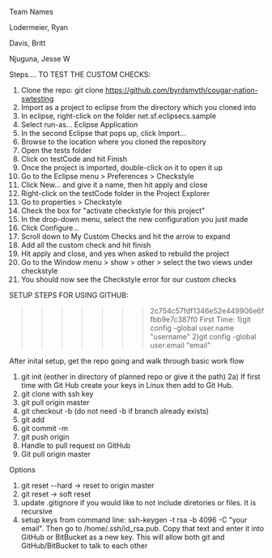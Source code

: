 Team Names

Lodermeier, Ryan

Davis, Britt

Njuguna, Jesse W

Steps....
 TO TEST THE CUSTOM CHECKS:
 
  1. Clone the repo: git clone https://github.com/byrdsmyth/cougar-nation-swtesting
  2. Import as a project to eclipse from the directory which you cloned into
  3. In eclipse, right-click on the folder net.sf.eclipsecs.sample
  4. Select run-as... Eclipse Application
  5. In the second Eclipse that pops up, click Import...
  6. Browse to the location where you cloned the repository
  7. Open the tests folder
  8. Click on testCode and hit Finish
  9. Once the project is imported, double-click on it to open it up
  10. Go to the Eclipse menu > Preferences > Checkstyle
  11. Click New... and give it a name, then hit apply and close
  12. Right-click on the testCode folder in the Project Explorer
  13. Go to properties > Checkstyle
  14. Check the box for "activate checkstyle for this project"
  15. In the drop-down menu, select the new configuration you just made
  16. Click Configure...
  17. Scroll down to My Custom Checks and hit the arrow to expand
  18. Add all the custom check and hit finish
  19. Hit apply and close, and yes when asked to rebuild the project
  20. Go to the Window menu > show > other > select the two views under checkstyle
  21. You should now see the Checkstyle error for our custom checks

SETUP STEPS FOR USING GITHUB:
>>>>>>> 2c754c57fdf1346e52e449906e6ffbb9e7c387f0
First Time:
1)git config -global user.name "username"
2)git config -global user.email "email"

After inital setup, get the repo going and walk through basic work flow

1) git init (eother in directory of planned repo or give it the path)
2a) If first time with Git Hub create your keys in Linux then add to Git Hub. 
2) git clone with ssh key
3) git pull origin master
4) git checkout -b <branch> (do not need -b if branch already exists)
5) git add <files>
6) git commit -m <comment>
7) git push origin <branch name>
8) Handle to pull request on GitHub
9) Git pull origin master 

Options
1) git reset --hard -> reset to origin master
2) git reset -> soft reset
3) update .gitignore if you would like to not include diretories or files.  It is recursive
4) setup keys from command line: ssh-keygen -t rsa -b 4096 -C "your email".  Then go to /home/.ssh/id_rsa.pub.  Copy that text and enter it into GitHub or BitBucket as a new key.  This will allow both git and GitHub/BitBucket to talk to each other
